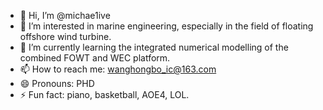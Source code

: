 - 👋 Hi, I’m @michae1ive
- 👀 I’m interested in marine engineering, especially in the field of floating offshore wind turbine.
- 🌱 I’m currently learning the integrated numerical modelling of the combined FOWT and WEC platform. 
- 📫 How to reach me: wanghongbo_ic@163.com
- 😄 Pronouns: PHD
- ⚡ Fun fact: piano, basketball, AOE4, LOL.
<!---
michae1ive/michae1ive is a ✨ special ✨ repository because its `README.md` (this file) appears on your GitHub profile.
You can click the Preview link to take a look at your changes.
--->
